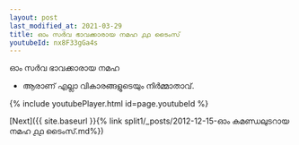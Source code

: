 ```yaml
---
layout: post
last_modified_at: 2021-03-29
title: ഓം സർവ ഭാവക്കാരായ നമഹ ൧൧ ടൈംസ്
youtubeId: nx8F33gGa4s
---
```

 
 
 ഓം സർവ ഭാവക്കാരായ നമഹ 
 
 -  ആരാണ് എല്ലാ വികാരങ്ങളുടെയും നിർമ്മാതാവ്. 
 
  
 
  
 
 
 
 
 
 


{% include youtubePlayer.html id=page.youtubeId %}
 
[Next]({{ site.baseurl }}{% link  split1/_posts/2012-12-15-ഓം കമണ്ഡലുടറായ നമഹ ൧൧ ടൈംസ്.md%})
 
